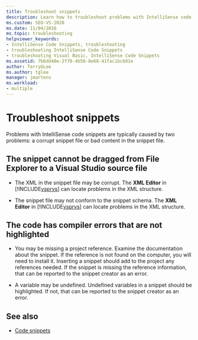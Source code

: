 ```yaml
---
title: Troubleshoot snippets
description: Learn how to troubleshoot problems with IntelliSense code snippets that are typically caused by bad content in the snippet file or a corrupt snippet file.
ms.custom: SEO-VS-2020
ms.date: 11/04/2016
ms.topic: troubleshooting
helpviewer_keywords:
- IntelliSense Code Snippets, troubleshooting
- troubleshooting IntelliSense Code Snippets
- troubleshooting Visual Basic, IntelliSense Code Snippets
ms.assetid: 7b6dd40e-2f78-4b50-8e68-41fac1bcb81e
author: TerryGLee
ms.author: tglee
manager: jmartens
ms.workload:
- multiple
---
```

# Troubleshoot snippets

Problems with IntelliSense code snippets are typically caused by two problems: a corrupt snippet file or bad content in the snippet file.

## The snippet cannot be dragged from File Explorer to a Visual Studio source file

- The XML in the snippet file may be corrupt. The **XML Editor** in [!INCLUDE[vsprvs](../code-quality/includes/vsprvs_md.md)] can locate problems in the XML structure.

- The snippet file may not conform to the snippet schema. The **XML Editor** in [!INCLUDE[vsprvs](../code-quality/includes/vsprvs_md.md)] can locate problems in the XML structure.

## The code has compiler errors that are not highlighted

- You may be missing a project reference. Examine the documentation about the snippet. If the reference is not found on the computer, you will need to install it. Inserting a snippet should add to the project any references needed. If the snippet is missing the reference information, that can be reported to the snippet creator as an error.

- A variable may be undefined. Undefined variables in a snippet should be highlighted. If not, that can be reported to the snippet creator as an error.

## See also

- [Code snippets](../ide/code-snippets.md)
